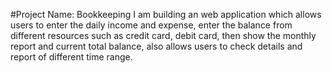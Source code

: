 #Project Name: Bookkeeping
I am building an web application which allows users to enter the daily income and expense, enter the balance from different resources such as credit card, debit card, then show the monthly report and current total balance, also allows users to check details and report of different time range.